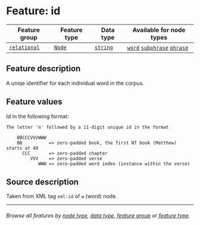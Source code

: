 # Feature: id <a name="start"></a>

Feature group | Feature type | Data type | Available for node types
---  | --- | --- | ---
[`relational`](featuresbygroup.md#relational-features) | [`Node`](featuresbyfeaturetype.md#node-features) | [`string`](featuresbydatatype.md#string-datatype)  | [`word`](featuresbynodetype.md#word-nodes) [`subphrase`](featuresbynodetype.md#subphrase-nodes) [`phrase`](featuresbynodetype.md#phrase-nodes) 

## Feature description

A uniqe identifier for each individual word in the corpus.

## Feature values

Id in the following format:

```
The letter 'n' followed by a 11-digit unique id in the format

    BBCCCVVVWWW
    BB          => zero-padded book, the first NT book (Matthew) starts at 40
      CCC       => zero-padded chapter
         VVV    => zero-padded verse
            WWW => zero-padded word index (instance within the verse)
```

## Source description
Taken from XML tag `xml:id` of `w` (word) node.

---
###### *Browse all features by [node type](featuresbynodetype.md#start), [data type](featuresbydatatype.md#start), [feature group](featuresbygroup.md#start) or [feature type](featuresbyfeaturetype.md#start).*
